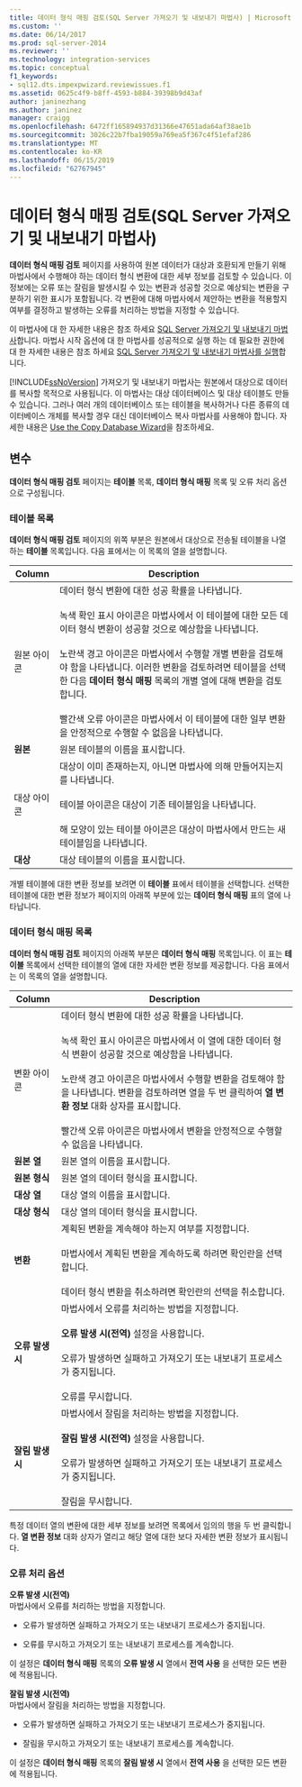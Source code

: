 ```yaml
---
title: 데이터 형식 매핑 검토(SQL Server 가져오기 및 내보내기 마법사) | Microsoft Docs
ms.custom: ''
ms.date: 06/14/2017
ms.prod: sql-server-2014
ms.reviewer: ''
ms.technology: integration-services
ms.topic: conceptual
f1_keywords:
- sql12.dts.impexpwizard.reviewissues.f1
ms.assetid: 0625c4f9-b8ff-4593-b884-39398b9d43af
author: janinezhang
ms.author: janinez
manager: craigg
ms.openlocfilehash: 6472ff165894937d31366e47651ada64af38ae1b
ms.sourcegitcommit: 3026c22b7fba19059a769ea5f367c4f51efaf286
ms.translationtype: MT
ms.contentlocale: ko-KR
ms.lasthandoff: 06/15/2019
ms.locfileid: "62767945"
---
```

# <a name="review-data-type-mapping-sql-server-import-and-export-wizard"></a>데이터 형식 매핑 검토(SQL Server 가져오기 및 내보내기 마법사)
  **데이터 형식 매핑 검토** 페이지를 사용하여 원본 데이터가 대상과 호환되게 만들기 위해 마법사에서 수행해야 하는 데이터 형식 변환에 대한 세부 정보를 검토할 수 있습니다. 이 정보에는 오류 또는 잘림을 발생시킬 수 있는 변환과 성공할 것으로 예상되는 변환을 구분하기 위한 표시가 포함됩니다. 각 변환에 대해 마법사에서 제안하는 변환을 적용할지 여부를 결정하고 발생하는 오류를 처리하는 방법을 지정할 수 있습니다.  
  
 이 마법사에 대 한 자세한 내용은 참조 하세요 [SQL Server 가져오기 및 내보내기 마법사](import-and-export-data-with-the-sql-server-import-and-export-wizard.md)합니다. 마법사 시작 옵션에 대 한 마법사를 성공적으로 실행 하는 데 필요한 권한에 대 한 자세한 내용은 참조 하세요 [SQL Server 가져오기 및 내보내기 마법사를 실행](start-the-sql-server-import-and-export-wizard.md)합니다.  
  
 [!INCLUDE[ssNoVersion](../../includes/ssnoversion-md.md)] 가져오기 및 내보내기 마법사는 원본에서 대상으로 데이터를 복사할 목적으로 사용됩니다. 이 마법사는 대상 데이터베이스 및 대상 테이블도 만들 수 있습니다. 그러나 여러 개의 데이터베이스 또는 테이블을 복사하거나 다른 종류의 데이터베이스 개체를 복사할 경우 대신 데이터베이스 복사 마법사를 사용해야 합니다. 자세한 내용은 [Use the Copy Database Wizard](../../relational-databases/databases/use-the-copy-database-wizard.md)을 참조하세요.  
  
## <a name="options"></a>변수  
 **데이터 형식 매핑 검토** 페이지는 **테이블** 목록, **데이터 형식 매핑** 목록 및 오류 처리 옵션으로 구성됩니다.  
  
### <a name="table-list"></a>테이블 목록  
 **데이터 형식 매핑 검토** 페이지의 위쪽 부분은 원본에서 대상으로 전송될 테이블을 나열하는 **테이블** 목록입니다. 다음 표에서는 이 목록의 열을 설명합니다.  
  
|Column|Description|  
|------------|-----------------|  
|원본 아이콘|데이터 형식 변환에 대한 성공 확률을 나타냅니다.<br /><br /> 녹색 확인 표시 아이콘은 마법사에서 이 테이블에 대한 모든 데이터 형식 변환이 성공할 것으로 예상함을 나타냅니다.<br /><br /> 노란색 경고 아이콘은 마법사에서 수행할 개별 변환을 검토해야 함을 나타냅니다. 이러한 변환을 검토하려면 테이블을 선택한 다음 **데이터 형식 매핑** 목록의 개별 열에 대해 변환을 검토합니다.<br /><br /> 빨간색 오류 아이콘은 마법사에서 이 테이블에 대한 일부 변환을 안정적으로 수행할 수 없음을 나타냅니다.|  
|**원본**|원본 테이블의 이름을 표시합니다.|  
|대상 아이콘|대상이 이미 존재하는지, 아니면 마법사에 의해 만들어지는지를 나타냅니다.<br /><br /> 테이블 아이콘은 대상이 기존 테이블임을 나타냅니다.<br /><br /> 해 모양이 있는 테이블 아이콘은 대상이 마법사에서 만드는 새 테이블임을 나타냅니다.|  
|**대상**|대상 테이블의 이름을 표시합니다.|  
  
 개별 테이블에 대한 변환 정보를 보려면 이 **테이블** 표에서 테이블을 선택합니다. 선택한 테이블에 대한 변환 정보가 페이지의 아래쪽 부분에 있는 **데이터 형식 매핑** 표의 열에 나타납니다.  
  
### <a name="data-type-mapping-list"></a>데이터 형식 매핑 목록  
 **데이터 형식 매핑 검토** 페이지의 아래쪽 부분은 **데이터 형식 매핑** 목록입니다. 이 표는 **테이블** 목록에서 선택한 테이블의 열에 대한 자세한 변환 정보를 제공합니다. 다음 표에서는 이 목록의 열을 설명합니다.  
  
|Column|Description|  
|------------|-----------------|  
|변환 아이콘|데이터 형식 변환에 대한 성공 확률을 나타냅니다.<br /><br /> 녹색 확인 표시 아이콘은 마법사에서 이 열에 대한 데이터 형식 변환이 성공할 것으로 예상함을 나타냅니다.<br /><br /> 노란색 경고 아이콘은 마법사에서 수행할 변환을 검토해야 함을 나타냅니다. 변환을 검토하려면 열을 두 번 클릭하여 **열 변환 정보** 대화 상자를 표시합니다.<br /><br /> 빨간색 오류 아이콘은 마법사에서 변환을 안정적으로 수행할 수 없음을 나타냅니다.|  
|**원본 열**|원본 열의 이름을 표시합니다.|  
|**원본 형식**|원본 열의 데이터 형식을 표시합니다.|  
|**대상 열**|대상 열의 이름을 표시합니다.|  
|**대상 형식**|대상 열의 데이터 형식을 표시합니다.|  
|**변환**|계획된 변환을 계속해야 하는지 여부를 지정합니다.<br /><br /> 마법사에서 계획된 변환을 계속하도록 하려면 확인란을 선택합니다.<br /><br /> 데이터 형식 변환을 취소하려면 확인란의 선택을 취소합니다.|  
|**오류 발생 시**|마법사에서 오류를 처리하는 방법을 지정합니다.<br /><br /> **오류 발생 시(전역)** 설정을 사용합니다.<br /><br /> 오류가 발생하면 실패하고 가져오기 또는 내보내기 프로세스가 중지됩니다.<br /><br /> 오류를 무시합니다.|  
|**잘림 발생 시**|마법사에서 잘림을 처리하는 방법을 지정합니다.<br /><br /> **잘림 발생 시(전역)** 설정을 사용합니다.<br /><br /> 오류가 발생하면 실패하고 가져오기 또는 내보내기 프로세스가 중지됩니다.<br /><br /> 잘림을 무시합니다.|  
  
 특정 데이터 열의 변환에 대한 세부 정보를 보려면 목록에서 임의의 행을 두 번 클릭합니다. **열 변환 정보** 대화 상자가 열리고 해당 열에 대한 보다 자세한 변환 정보가 표시됩니다.  
  
### <a name="error-handling-options"></a>오류 처리 옵션  
 **오류 발생 시(전역)**  
 마법사에서 오류를 처리하는 방법을 지정합니다.  
  
-   오류가 발생하면 실패하고 가져오기 또는 내보내기 프로세스가 중지됩니다.  
  
-   오류를 무시하고 가져오기 또는 내보내기 프로세스를 계속합니다.  
  
 이 설정은 **데이터 형식 매핑** 목록의 **오류 발생 시** 열에서 **전역 사용** 을 선택한 모든 변환에 적용됩니다.  
  
 **잘림 발생 시(전역)**  
 마법사에서 잘림을 처리하는 방법을 지정합니다.  
  
-   오류가 발생하면 실패하고 가져오기 또는 내보내기 프로세스가 중지됩니다.  
  
-   잘림을 무시하고 가져오기 또는 내보내기 프로세스를 계속합니다.  
  
 이 설정은 **데이터 형식 매핑** 목록의 **잘림 발생 시** 열에서 **전역 사용** 을 선택한 모든 변환에 적용됩니다.  
  
  
